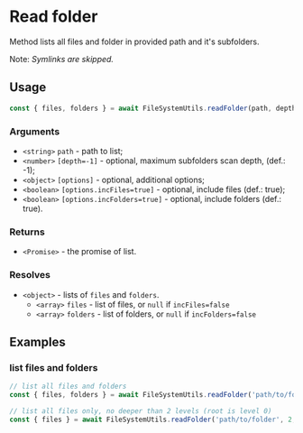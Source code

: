 Read folder
===========

Method lists all files and folder in provided path and it's subfolders.

Note: *Symlinks are skipped.*


Usage
-----

```js
const { files, folders } = await FileSystemUtils.readFolder(path, depth, { incFiles, incFolders });
```


### Arguments

* `<string>` `path` - path to list;
* `<number>` `[depth=-1]` - optional, maximum subfolders scan depth, (def.: -1);
* `<object>` `[options]` - optional, additional options;
* `<boolean>` `[options.incFiles=true]` - optional, include files (def.: true);
* `<boolean>` `[options.incFolders=true]` - optional, include folders (def.: true).


### Returns

* `<Promise>` - the promise of list.


### Resolves

* `<object>` - lists of `files` and `folders`.
	* `<array>` `files` - list of files, or `null` if `incFiles=false`
	* `<array>` `folders` - list of folders, or `null` if `incFolders=false`


Examples
--------

### list files and folders

```js
// list all files and folders
const { files, folders } = await FileSystemUtils.readFolder('path/to/folder');

// list all files only, no deeper than 2 levels (root is level 0)
const { files } = await FileSystemUtils.readFolder('path/to/folder', 2, { incFolders: false });
```
